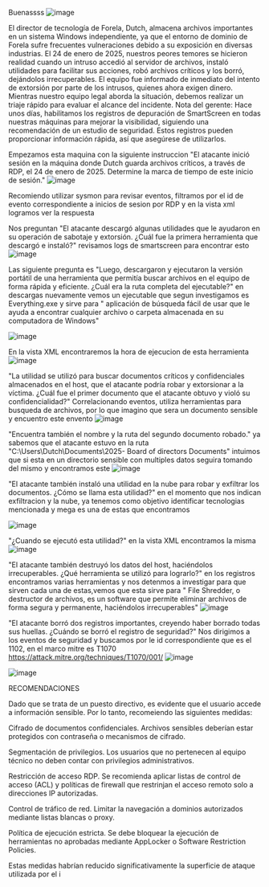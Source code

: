 Buenassss
![image](https://github.com/user-attachments/assets/36d7a511-c6c3-460b-a089-f94eaf960e78)

El director de tecnología de Forela, Dutch, almacena archivos importantes en un sistema Windows independiente, ya que el entorno de dominio de Forela sufre frecuentes vulneraciones debido a su exposición en diversas industrias. El 24 de enero de 2025, nuestros peores temores se hicieron realidad cuando un intruso accedió al servidor de archivos, instaló utilidades para facilitar sus acciones, robó archivos críticos y los borró, dejándolos irrecuperables. El equipo fue informado de inmediato del intento de extorsión por parte de los intrusos, quienes ahora exigen dinero. Mientras nuestro equipo legal aborda la situación, debemos realizar un triaje rápido para evaluar el alcance del incidente. Nota del gerente: Hace unos días, habilitamos los registros de depuración de SmartScreen en todas nuestras máquinas para mejorar la visibilidad, siguiendo una recomendación de un estudio de seguridad. Estos registros pueden proporcionar información rápida, así que asegúrese de utilizarlos.

Empezamos esta maquina con la siguiente instruccion "El atacante inició sesión en la máquina donde Dutch guarda archivos críticos, a través de RDP, el 24 de enero de 2025. Determine la marca de tiempo de este inicio de sesión."
![image](https://github.com/user-attachments/assets/a5eb2ba8-9a16-48ca-b8d8-26b0ada13056)

Recomiendo utilizar sysmon para revisar eventos, filtramos por el id de evento correspondiente a inicios de sesion por RDP y en la vista xml logramos ver la respuesta

Nos preguntan "El atacante descargó algunas utilidades que le ayudaron en su operación de sabotaje y extorsión. ¿Cuál fue la primera herramienta que descargó e instaló?" revisamos logs de smartscreen para encontrar esto
![image](https://github.com/user-attachments/assets/149657c0-6a19-4aa5-9a64-0c2ffc05ae61)

Las siguiente pregunta es "Luego, descargaron y ejecutaron la versión portátil de una herramienta que permitía buscar archivos en el equipo de forma rápida y eficiente. ¿Cuál era la ruta completa del ejecutable?"
en descargas nuevamente vemos un ejecutable que segun investigamos es Everything.exe y sirve para " aplicación de búsqueda fácil de usar que le ayuda a encontrar cualquier archivo o carpeta almacenada en su computadora de Windows"

![image](https://github.com/user-attachments/assets/9d990509-caa3-4122-85b6-d2cdf9c3f592)

En la vista XML encontraremos la hora de ejecucion de esta herramienta
![image](https://github.com/user-attachments/assets/793b740e-3a84-41ad-8d6e-c47c011d48bf)

"La utilidad se utilizó para buscar documentos críticos y confidenciales almacenados en el host, que el atacante podría robar y extorsionar a la víctima. ¿Cuál fue el primer documento que el atacante obtuvo y violó su confidencialidad?" Correlacionando eventos, utiliza herramientas para busqueda de archivos, por lo que imagino que sera un documento sensible y encuentro este envento
![image](https://github.com/user-attachments/assets/fdcbd130-dd67-4545-881a-9e917a38a8af)

"Encuentra también el nombre y la ruta del segundo documento robado." ya sabemos que el atacante estuvo en la ruta "C:\\Users\\Dutch\\Documents\\2025- Board of directors Documents\" intuimos que si esta en un directorio sensible con multiples datos seguira tomando del mismo y encontramos este
![image](https://github.com/user-attachments/assets/0bea74b7-55d9-4d43-9adc-c3db9295a349)

"El atacante también instaló una utilidad en la nube para robar y exfiltrar los documentos. ¿Cómo se llama esta utilidad?" en el momento que nos indican exfiltracion y la nube, ya tenemos como objetivo identificar tecnologias mencionada y mega es una de estas que encontramos 

![image](https://github.com/user-attachments/assets/35c58d2c-3130-48e8-a27a-c7e8c13d5024)

"¿Cuando se ejecutó esta utilidad?" en la vista XML encontramos la misma
![image](https://github.com/user-attachments/assets/3169a130-e010-4074-bf7c-847c1635c29a)

"El atacante también destruyó los datos del host, haciéndolos irrecuperables. ¿Qué herramienta se utilizó para lograrlo?" en los registros encontramos varias herramientas y nos detenmos a investigar para que sirven cada una de estas,vemos que esta sirve para " File Shredder, o destructor de archivos, es un software que permite eliminar archivos de forma segura y permanente, haciéndolos irrecuperables"
![image](https://github.com/user-attachments/assets/0ad9c21e-a985-41ba-a08e-12ead6ba539b)

"El atacante borró dos registros importantes, creyendo haber borrado todas sus huellas. ¿Cuándo se borró el registro de seguridad?" Nos dirigimos a los eventos de seguridad y buscamos por le id correspondiente que es el 1102, en el marco mitre es  T1070 https://attack.mitre.org/techniques/T1070/001/
![image](https://github.com/user-attachments/assets/c511ba17-2b0f-4dca-9a36-40f84d6086a0)

![image](https://github.com/user-attachments/assets/ba5d7682-af2c-43b8-ae52-6ee0963469bb)

RECOMENDACIONES 

Dado que se trata de un puesto directivo, es evidente que el usuario accede a información sensible. Por lo tanto, recomeiendo las siguientes medidas:

Cifrado de documentos confidenciales. Archivos sensibles deberían estar protegidos con contraseña o mecanismos de cifrado.

Segmentación de privilegios. Los usuarios que no pertenecen al equipo técnico no deben contar con privilegios administrativos.

Restricción de acceso RDP. Se recomienda aplicar listas de control de acceso (ACL) y políticas de firewall que restrinjan el acceso remoto solo a direcciones IP autorizadas.

Control de tráfico de red. Limitar la navegación a dominios autorizados mediante listas blancas o proxy.

Política de ejecución estricta. Se debe bloquear la ejecución de herramientas no aprobadas mediante AppLocker o Software Restriction Policies.

Estas medidas habrían reducido significativamente la superficie de ataque utilizada por el i

